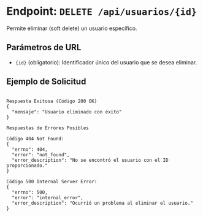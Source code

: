 # Endpoint: `DELETE /api/usuarios/{id}`

Permite eliminar (soft delete) un usuario específico.

## Parámetros de URL
- `{id}` (obligatorio): Identificador único del usuario que se desea eliminar.

## Ejemplo de Solicitud
```http DELETE /api/usuarios/2

Respuesta Exitosa (Código 200 OK)
{
  "mensaje": "Usuario eliminado con éxito"
}

Respuestas de Errores Posibles

Código 404 Not Found:
{
  "errno": 404,
  "error": "not_found",
  "error_description": "No se encontró el usuario con el ID proporcionado."
}

Código 500 Internal Server Error:
{
  "errno": 500,
  "error": "internal_error",
  "error_description": "Ocurrió un problema al eliminar el usuario."
}